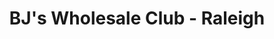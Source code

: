 ---
title: "BJ's Wholesale Club - Raleigh"
url: /garner/bjs-wholesale-club-raleigh/
shop: Großhandel
---